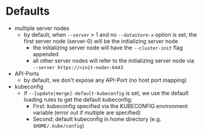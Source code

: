 # Defaults

- multiple server nodes
    - by default, when `--server` > 1 and no `--datastore-x` option is set, the first server node (server-0) will be the initializing server node
        - the initializing server node will have the `--cluster-init` flag appended
        - all other server nodes will refer to the initializing server node via `--server https://<init-node>:6443`
- API-Ports
    - by default, we don't expose any API-Port (no host port mapping)
- kubeconfig
    - if `--[update|merge]-default-kubeconfig` is set, we use the default loading rules to get the default kubeconfig:
        - First: kubeconfig specified via the KUBECONFIG environment variable (error out if multiple are specified)
        - Second: default kubeconfig in home directory (e.g. `$HOME/.kube/config`)
